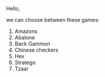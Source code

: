 Hello,

we can choose between these games:

1. Amazons
2. Abalone
3. Back Gammon
4. Chinese checkers
5. Hex
6. Stratego
7. Tzaar
